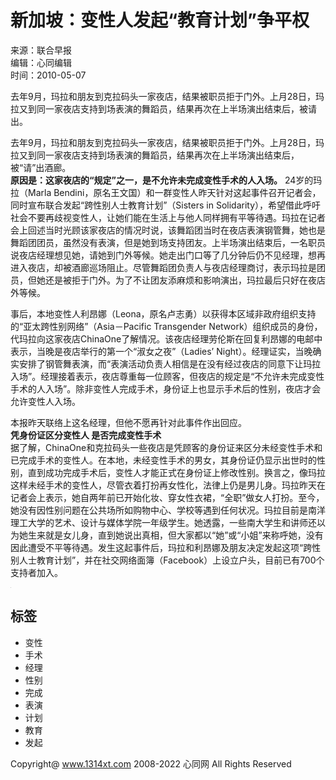 # 新加坡：变性人发起“教育计划”争平权

来源：联合早报  
编辑：心同编辑  
时间：2010-05-07  

去年9月，玛拉和朋友到克拉码头一家夜店，结果被职员拒于门外。上月28日，玛拉又到同一家夜店支持到场表演的舞蹈员，结果再次在上半场演出结束后，被请出。

去年9月，玛拉和朋友到克拉码头一家夜店，结果被职员拒于门外。上月28日，玛拉又到同一家夜店支持到场表演的舞蹈员，结果再次在上半场演出结束后，被“请”出酒廊。  
**原因是：这家夜店的“规定”之一，是不允许未完成变性手术的人入场。** 24岁的玛拉（Marla Bendini，原名王文国）和一群变性人昨天针对这起事件召开记者会，同时宣布联合发起“跨性别人士教育计划”（Sisters in Solidarity），希望借此呼吁社会不要再歧视变性人，让她们能在生活上与他人同样拥有平等待遇。玛拉在记者会上回述当时光顾该家夜店的情况时说，该舞蹈团当时在夜店表演钢管舞，她也是舞蹈团团员，虽然没有表演，但是她到场支持团友。上半场演出结束后，一名职员说夜店经理想见她，请她到门外等候。她走出门口等了几分钟后仍不见经理，想再进入夜店，却被酒廊巡场阻止。尽管舞蹈团负责人与夜店经理商讨，表示玛拉是团员，但她还是被拒于门外。为了不让团友添麻烦和影响演出，玛拉最后只好在夜店外等候。

事后，本地变性人利昂娜（Leona，原名卢志勇）以获得本区域非政府组织支持的“亚太跨性别网络”（Asia－Pacific Transgender Network）组织成员的身份，代玛拉向这家夜店ChinaOne了解情况。该夜店经理劳伦斯在回复利昂娜的电邮中表示，当晚是夜店举行的第一个“淑女之夜”（Ladies’ Night）。经理证实，当晚确实安排了钢管舞表演，而“表演活动负责人相信是在没有经过夜店的同意下让玛拉入场”。经理接着表示，夜店尊重每一位顾客，但夜店的规定是“不允许未完成变性手术的人入场”。除非变性人完成手术，身份证上也显示手术后的性别，夜店才会允许变性人入场。  

本报昨天联络上这名经理，但他不愿再针对此事件作出回应。  
**凭身份证区分变性人 是否完成变性手术**  
据了解，ChinaOne和克拉码头一些夜店是凭顾客的身份证来区分未经变性手术和已完成手术的变性人。在本地，未经变性手术的男女，其身份证仍显示出世时的性别，直到成功完成手术后，变性人才能正式在身份证上修改性别。换言之，像玛拉这样未经手术的变性人，尽管衣着打扮再女性化，法律上仍是男儿身。玛拉昨天在记者会上表示，她自两年前已开始化妆、穿女性衣裙，“全职”做女人打扮。至今，她没有因性别问题在公共场所如购物中心、学校等遇到任何状况。玛拉目前是南洋理工大学的艺术、设计与媒体学院一年级学生。她透露，一些南大学生和讲师还以为她生来就是女儿身，直到她说出真相，但大家都以“她”或“小姐”来称呼她，没有因此遭受不平等待遇。发生这起事件后，玛拉和利昂娜及朋友决定发起这项“跨性别人士教育计划”，并在社交网络面簿（Facebook）上设立户头，目前已有700个支持者加入。

![相关图片](data:image/png;base64,iVBORw0KGgoAAAANSUhEUgAAAAEAAAABCAYAAAAfFcSJAAAAAXNSR0IArs4c6QAAAARnQU1BAACxjwv8YQUAAAAJcEhZcwAADsQAAA7EAZUrDhsAAAANSURBVBhXYzh8+PB/AAffA0nNPuCLAAAAAElFTkSuQmCC)

## 标签
- 变性
- 手术
- 经理
- 性别
- 完成
- 表演
- 计划
- 教育
- 发起

Copyright@ www.1314xt.com 2008-2022 心同网 All Rights Reserved